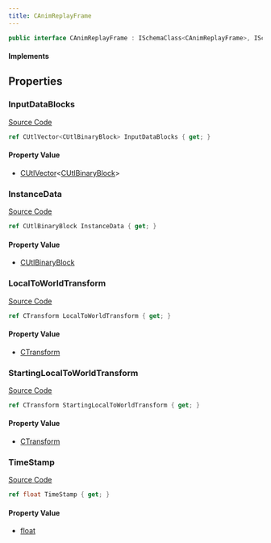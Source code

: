 ```yaml
---
title: CAnimReplayFrame
---
```


```csharp
public interface CAnimReplayFrame : ISchemaClass<CAnimReplayFrame>, ISchemaField, ISchemaClass, INativeHandle
```

#### Implements

## Properties

### InputDataBlocks

[Source Code](https://github.com/swiftly-solution/swiftlys2/blob/main/managed/src/SwiftlyS2.Generated/Schemas/Interfaces/CAnimReplayFrame.cs#L17)

```csharp
ref CUtlVector<CUtlBinaryBlock> InputDataBlocks { get; }
```

#### Property Value

- [CUtlVector](/docs/api/-1)<[CUtlBinaryBlock](/docs/api/shared/natives/cutlbinaryblock)>

### InstanceData

[Source Code](https://github.com/swiftly-solution/swiftlys2/blob/main/managed/src/SwiftlyS2.Generated/Schemas/Interfaces/CAnimReplayFrame.cs#L19)

```csharp
ref CUtlBinaryBlock InstanceData { get; }
```

#### Property Value

- [CUtlBinaryBlock](/docs/api/shared/natives/cutlbinaryblock)

### LocalToWorldTransform

[Source Code](https://github.com/swiftly-solution/swiftlys2/blob/main/managed/src/SwiftlyS2.Generated/Schemas/Interfaces/CAnimReplayFrame.cs#L23)

```csharp
ref CTransform LocalToWorldTransform { get; }
```

#### Property Value

- [CTransform](/docs/api/shared/natives/ctransform)

### StartingLocalToWorldTransform

[Source Code](https://github.com/swiftly-solution/swiftlys2/blob/main/managed/src/SwiftlyS2.Generated/Schemas/Interfaces/CAnimReplayFrame.cs#L21)

```csharp
ref CTransform StartingLocalToWorldTransform { get; }
```

#### Property Value

- [CTransform](/docs/api/shared/natives/ctransform)

### TimeStamp

[Source Code](https://github.com/swiftly-solution/swiftlys2/blob/main/managed/src/SwiftlyS2.Generated/Schemas/Interfaces/CAnimReplayFrame.cs#L25)

```csharp
ref float TimeStamp { get; }
```

#### Property Value

- [float](https://learn.microsoft.com/dotnet/api/system.single)

